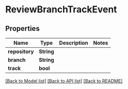 # ReviewBranchTrackEvent

## Properties

Name | Type | Description | Notes
------------ | ------------- | ------------- | -------------
**repository** | **String** |  | 
**branch** | **String** |  | 
**track** | **bool** |  | 

[[Back to Model list]](../README.md#documentation-for-models) [[Back to API list]](../README.md#documentation-for-api-endpoints) [[Back to README]](../README.md)


